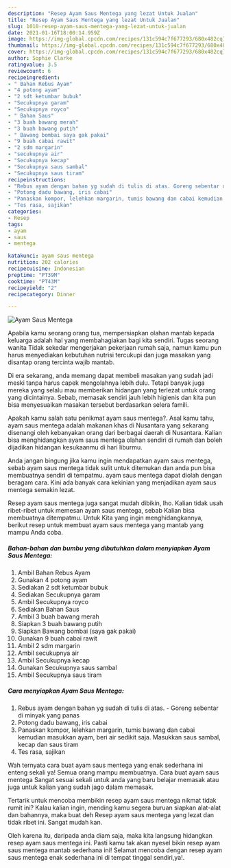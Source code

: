 ```yaml
---
description: "Resep Ayam Saus Mentega yang lezat Untuk Jualan"
title: "Resep Ayam Saus Mentega yang lezat Untuk Jualan"
slug: 1010-resep-ayam-saus-mentega-yang-lezat-untuk-jualan
date: 2021-01-16T18:00:14.959Z
image: https://img-global.cpcdn.com/recipes/131c594c7f677293/680x482cq70/ayam-saus-mentega-foto-resep-utama.jpg
thumbnail: https://img-global.cpcdn.com/recipes/131c594c7f677293/680x482cq70/ayam-saus-mentega-foto-resep-utama.jpg
cover: https://img-global.cpcdn.com/recipes/131c594c7f677293/680x482cq70/ayam-saus-mentega-foto-resep-utama.jpg
author: Sophie Clarke
ratingvalue: 3.5
reviewcount: 6
recipeingredient:
- " Bahan Rebus Ayam"
- "4 potong ayam"
- "2 sdt ketumbar bubuk"
- "Secukupnya garam"
- "Secukupnya royco"
- " Bahan Saus"
- "3 buah bawang merah"
- "3 buah bawang putih"
- " Bawang bombai saya gak pakai"
- "9 buah cabai rawit"
- "2 sdm margarin"
- "secukupnya air"
- "Secukupnya kecap"
- "Secukupnya saus sambal"
- "Secukupnya saus tiram"
recipeinstructions:
- "Rebus ayam dengan bahan yg sudah di tulis di atas. Goreng sebentar di minyak yang panas"
- "Potong dadu bawang, iris cabai"
- "Panaskan kompor, lelehkan margarin, tumis bawang dan cabai kemudian masukkan ayam, beri air sedikit saja. Masukkan saus sambal, kecap dan saus tiram"
- "Tes rasa, sajikan"
categories:
- Resep
tags:
- ayam
- saus
- mentega

katakunci: ayam saus mentega 
nutrition: 202 calories
recipecuisine: Indonesian
preptime: "PT39M"
cooktime: "PT43M"
recipeyield: "2"
recipecategory: Dinner

---
```



![Ayam Saus Mentega](https://img-global.cpcdn.com/recipes/131c594c7f677293/680x482cq70/ayam-saus-mentega-foto-resep-utama.jpg)

Apabila kamu seorang orang tua, mempersiapkan olahan mantab kepada keluarga adalah hal yang membahagiakan bagi kita sendiri. Tugas seorang  wanita Tidak sekedar mengerjakan pekerjaan rumah saja, namun kamu pun harus menyediakan kebutuhan nutrisi tercukupi dan juga masakan yang disantap orang tercinta wajib mantab.

Di era  sekarang, anda memang dapat membeli masakan yang sudah jadi meski tanpa harus capek mengolahnya lebih dulu. Tetapi banyak juga mereka yang selalu mau memberikan hidangan yang terlezat untuk orang yang dicintainya. Sebab, memasak sendiri jauh lebih higienis dan kita pun bisa menyesuaikan masakan tersebut berdasarkan selera famili. 



Apakah kamu salah satu penikmat ayam saus mentega?. Asal kamu tahu, ayam saus mentega adalah makanan khas di Nusantara yang sekarang disenangi oleh kebanyakan orang dari berbagai daerah di Nusantara. Kalian bisa menghidangkan ayam saus mentega olahan sendiri di rumah dan boleh dijadikan hidangan kesukaanmu di hari liburmu.

Anda jangan bingung jika kamu ingin mendapatkan ayam saus mentega, sebab ayam saus mentega tidak sulit untuk ditemukan dan anda pun bisa membuatnya sendiri di tempatmu. ayam saus mentega dapat diolah dengan beragam cara. Kini ada banyak cara kekinian yang menjadikan ayam saus mentega semakin lezat.

Resep ayam saus mentega juga sangat mudah dibikin, lho. Kalian tidak usah ribet-ribet untuk memesan ayam saus mentega, sebab Kalian bisa membuatnya ditempatmu. Untuk Kita yang ingin menghidangkannya, berikut resep untuk membuat ayam saus mentega yang mantab yang mampu Anda coba.

<!--inarticleads1-->

##### Bahan-bahan dan bumbu yang dibutuhkan dalam menyiapkan Ayam Saus Mentega:

1. Ambil  Bahan Rebus Ayam
1. Gunakan 4 potong ayam
1. Sediakan 2 sdt ketumbar bubuk
1. Sediakan Secukupnya garam
1. Ambil Secukupnya royco
1. Sediakan  Bahan Saus
1. Ambil 3 buah bawang merah
1. Siapkan 3 buah bawang putih
1. Siapkan  Bawang bombai (saya gak pakai)
1. Gunakan 9 buah cabai rawit
1. Ambil 2 sdm margarin
1. Ambil secukupnya air
1. Ambil Secukupnya kecap
1. Gunakan Secukupnya saus sambal
1. Ambil Secukupnya saus tiram




<!--inarticleads2-->

##### Cara menyiapkan Ayam Saus Mentega:

1. Rebus ayam dengan bahan yg sudah di tulis di atas. - Goreng sebentar di minyak yang panas
1. Potong dadu bawang, iris cabai
1. Panaskan kompor, lelehkan margarin, tumis bawang dan cabai kemudian masukkan ayam, beri air sedikit saja. Masukkan saus sambal, kecap dan saus tiram
1. Tes rasa, sajikan




Wah ternyata cara buat ayam saus mentega yang enak sederhana ini enteng sekali ya! Semua orang mampu membuatnya. Cara buat ayam saus mentega Sangat sesuai sekali untuk anda yang baru belajar memasak atau juga untuk kalian yang sudah jago dalam memasak.

Tertarik untuk mencoba membikin resep ayam saus mentega nikmat tidak rumit ini? Kalau kalian ingin, mending kamu segera buruan siapkan alat-alat dan bahannya, maka buat deh Resep ayam saus mentega yang lezat dan tidak ribet ini. Sangat mudah kan. 

Oleh karena itu, daripada anda diam saja, maka kita langsung hidangkan resep ayam saus mentega ini. Pasti kamu tak akan nyesel bikin resep ayam saus mentega mantab sederhana ini! Selamat mencoba dengan resep ayam saus mentega enak sederhana ini di tempat tinggal sendiri,ya!.

